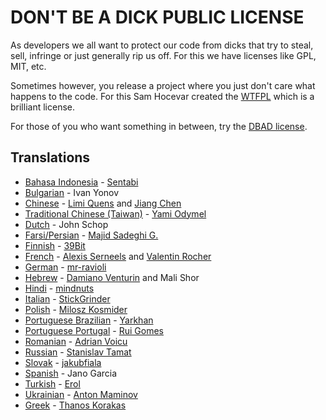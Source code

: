 # DON'T BE A DICK PUBLIC LICENSE

As developers we all want to protect our code from dicks that try to steal, sell, infringe or just generally rip us off. For this we have licenses like GPL, MIT, etc.

Sometimes however, you release a project where you just don't care what happens to the code. For this Sam Hocevar created the [WTFPL] which is a brilliant license.

For those of you who want something in between, try the [DBAD license].

## Translations

* [Bahasa Indonesia] - [Sentabi](https://github.com/sentabi)
* [Bulgarian] - Ivan Yonov
* [Chinese] - [Limi Quens](https://github.com/LimiQS) and [Jiang Chen](https://github.com/JC6)
* [Traditional Chinese (Taiwan)] - [Yami Odymel](https://github.com/YamiOdymel)
* [Dutch] - John Schop
* [Farsi/Persian] - [Majid Sadeghi G.](https://github.com/dijam)
* [Finnish] - [39Bit](https://github.com/39bit)
* [French] - [Alexis Serneels](https://twitter.com/alexisserneels) and [Valentin Rocher](http://tumblr.sweetlygeek.eu)
* [German] - [mr-ravioli](http://github.com/mr-ravioli)
* [Hebrew] - [Damiano Venturin](http://github.com/damko) and Mali Shor
* [Hindi] - [mindnuts](https://github.com/mindnuts)
* [Italian] - [StickGrinder](https://twitter.com/StickGrinder)
* [Polish] - [Milosz Kosmider](http://github.com/mrmilosz)
* [Portuguese Brazilian] - [Yarkhan](https://github.com/Yarkhan)
* [Portuguese Portugal] - [Rui Gomes](https://github.com/ruigomeseu)
* [Romanian] - [Adrian Voicu](https://github.com/avenirer/)
* [Russian] - [Stanislav Tamat](https://github.com/YokiToki)
* [Slovak] - [jakubfiala](http://github.com/jakubfiala)
* [Spanish] - Jano Garcia
* [Turkish] - [Erol](https://github.com/iaroel)
* [Ukrainian] - [Anton Maminov](http://github.com/mamantoha)
* [Greek] - [Thanos Korakas](http://github.com/tkorakas)


[DBAD license]: https://github.com/philsturgeon/dbad/blob/master/LICENSE.md
[WTFPL]: http://www.wtfpl.net

[Bahasa Indonesia]: https://github.com/philsturgeon/dbad/blob/master/translations/LICENSE-ID.md
[Bulgarian]: https://github.com/philsturgeon/dbad/blob/master/translations/LICENSE-bg.md
[Chinese]: https://github.com/philsturgeon/dbad/blob/master/translations/LICENSE-zh.md
[Traditional Chinese (Taiwan)]: https://github.com/philsturgeon/dbad/blob/master/translations/LICENSE-zh-tw.md
[Dutch]: https://github.com/philsturgeon/dbad/blob/master/translations/LICENSE-nl.md
[Farsi/Persian]: https://github.com/philsturgeon/dbad/blob/master/translations/LICENSE-fa.md
[Finnish]: https://github.com/philsturgeon/dbad/blob/master/translations/LICENSE-fi.md
[French]: https://github.com/philsturgeon/dbad/blob/master/translations/LICENSE-fr.md
[German]: https://github.com/philsturgeon/dbad/blob/master/translations/LICENSE-de.md
[Hebrew]: https://github.com/philsturgeon/dbad/blob/master/translations/LICENSE-he.md
[Hindi]: https://github.com/philsturgeon/dbad/blob/master/translations/LICENSE-hi.md
[Italian]: https://github.com/philsturgeon/dbad/blob/master/translations/LICENSE-it.md
[Polish]: https://github.com/philsturgeon/dbad/blob/master/translations/LICENSE-pl.md
[Portuguese Brazilian]: https://github.com/philsturgeon/dbad/blob/master/translations/LICENSE-pt-br.md
[Portuguese Portugal]: https://github.com/philsturgeon/dbad/blob/master/translations/LICENSE-pt-pt.md
[Romanian]: https://github.com/philsturgeon/dbad/blob/master/translations/LICENSE-ro.md
[Russian]: https://github.com/philsturgeon/dbad/blob/master/translations/LICENSE-ru.md
[Slovak]: https://github.com/philsturgeon/dbad/blob/master/translations/LICENSE-sk.md
[Spanish]: https://github.com/philsturgeon/dbad/blob/master/translations/LICENSE-es.md
[Swedish]: https://github.com/philsturgeon/dbad/blob/master/translations/LICENSE-sv.md
[Turkish]: https://github.com/philsturgeon/dbad/blob/master/translations/LICENSE-tr.md
[Ukrainian]: https://github.com/philsturgeon/dbad/blob/master/translations/LICENSE-ua.md
[Greek]: https://github.com/philsturgeon/dbad/blob/master/translations/LICENSE-gr.md

